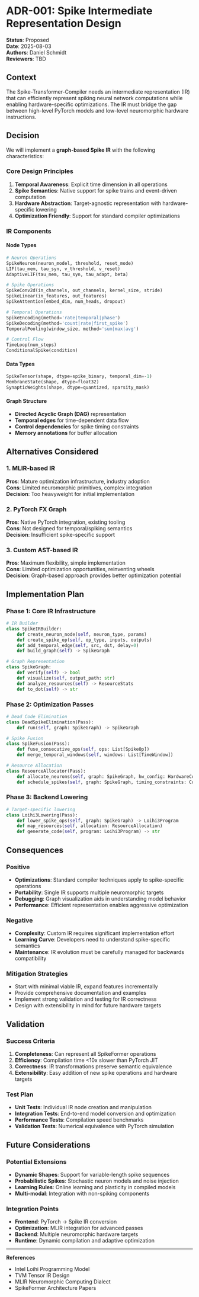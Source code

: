 # ADR-001: Spike Intermediate Representation Design

**Status**: Proposed  
**Date**: 2025-08-03  
**Authors**: Daniel Schmidt  
**Reviewers**: TBD  

## Context

The Spike-Transformer-Compiler needs an intermediate representation (IR) that can efficiently represent spiking neural network computations while enabling hardware-specific optimizations. The IR must bridge the gap between high-level PyTorch models and low-level neuromorphic hardware instructions.

## Decision

We will implement a **graph-based Spike IR** with the following characteristics:

### Core Design Principles
1. **Temporal Awareness**: Explicit time dimension in all operations
2. **Spike Semantics**: Native support for spike trains and event-driven computation  
3. **Hardware Abstraction**: Target-agnostic representation with hardware-specific lowering
4. **Optimization Friendly**: Support for standard compiler optimizations

### IR Components

#### Node Types
```python
# Neuron Operations
SpikeNeuron(neuron_model, threshold, reset_mode)
LIF(tau_mem, tau_syn, v_threshold, v_reset)
AdaptiveLIF(tau_mem, tau_syn, tau_adapt, beta)

# Spike Operations  
SpikeConv2d(in_channels, out_channels, kernel_size, stride)
SpikeLinear(in_features, out_features)
SpikeAttention(embed_dim, num_heads, dropout)

# Temporal Operations
SpikeEncoding(method='rate|temporal|phase')
SpikeDecoding(method='count|rate|first_spike')
TemporalPooling(window_size, method='sum|max|avg')

# Control Flow
TimeLoop(num_steps)
ConditionalSpike(condition)
```

#### Data Types
```python
SpikeTensor(shape, dtype=spike_binary, temporal_dim=-1)
MembraneState(shape, dtype=float32)
SynapticWeights(shape, dtype=quantized, sparsity_mask)
```

#### Graph Structure
- **Directed Acyclic Graph (DAG)** representation
- **Temporal edges** for time-dependent data flow
- **Control dependencies** for spike timing constraints
- **Memory annotations** for buffer allocation

## Alternatives Considered

### 1. MLIR-based IR
**Pros**: Mature optimization infrastructure, industry adoption  
**Cons**: Limited neuromorphic primitives, complex integration  
**Decision**: Too heavyweight for initial implementation

### 2. PyTorch FX Graph
**Pros**: Native PyTorch integration, existing tooling  
**Cons**: Not designed for temporal/spiking semantics  
**Decision**: Insufficient spike-specific support

### 3. Custom AST-based IR
**Pros**: Maximum flexibility, simple implementation  
**Cons**: Limited optimization opportunities, reinventing wheels  
**Decision**: Graph-based approach provides better optimization potential

## Implementation Plan

### Phase 1: Core IR Infrastructure
```python
# IR Builder
class SpikeIRBuilder:
    def create_neuron_node(self, neuron_type, params)
    def create_spike_op(self, op_type, inputs, outputs)
    def add_temporal_edge(self, src, dst, delay=0)
    def build_graph(self) -> SpikeGraph

# Graph Representation
class SpikeGraph:
    def verify(self) -> bool
    def visualize(self, output_path: str)
    def analyze_resources(self) -> ResourceStats
    def to_dot(self) -> str
```

### Phase 2: Optimization Passes
```python
# Dead Code Elimination
class DeadSpikeElimination(Pass):
    def run(self, graph: SpikeGraph) -> SpikeGraph

# Spike Fusion
class SpikeFusion(Pass):
    def fuse_consecutive_ops(self, ops: List[SpikeOp])
    def merge_temporal_windows(self, windows: List[TimeWindow])

# Resource Allocation
class ResourceAllocator(Pass):
    def allocate_neurons(self, graph: SpikeGraph, hw_config: HardwareConfig)
    def schedule_spikes(self, graph: SpikeGraph, timing_constraints: Constraints)
```

### Phase 3: Backend Lowering
```python
# Target-specific lowering
class Loihi3Lowering(Pass):
    def lower_spike_ops(self, graph: SpikeGraph) -> Loihi3Program
    def map_resources(self, allocation: ResourceAllocation)
    def generate_code(self, program: Loihi3Program) -> str
```

## Consequences

### Positive
- **Optimizations**: Standard compiler techniques apply to spike-specific operations
- **Portability**: Single IR supports multiple neuromorphic targets
- **Debugging**: Graph visualization aids in understanding model behavior
- **Performance**: Efficient representation enables aggressive optimization

### Negative
- **Complexity**: Custom IR requires significant implementation effort
- **Learning Curve**: Developers need to understand spike-specific semantics
- **Maintenance**: IR evolution must be carefully managed for backwards compatibility

### Mitigation Strategies
- Start with minimal viable IR, expand features incrementally
- Provide comprehensive documentation and examples
- Implement strong validation and testing for IR correctness
- Design with extensibility in mind for future hardware targets

## Validation

### Success Criteria
1. **Completeness**: Can represent all SpikeFormer operations
2. **Efficiency**: Compilation time <10x slower than PyTorch JIT
3. **Correctness**: IR transformations preserve semantic equivalence
4. **Extensibility**: Easy addition of new spike operations and hardware targets

### Test Plan
- **Unit Tests**: Individual IR node creation and manipulation
- **Integration Tests**: End-to-end model conversion and optimization
- **Performance Tests**: Compilation speed benchmarks
- **Validation Tests**: Numerical equivalence with PyTorch simulation

## Future Considerations

### Potential Extensions
- **Dynamic Shapes**: Support for variable-length spike sequences
- **Probabilistic Spikes**: Stochastic neuron models and noise injection
- **Learning Rules**: Online learning and plasticity in compiled models
- **Multi-modal**: Integration with non-spiking components

### Integration Points
- **Frontend**: PyTorch → Spike IR conversion
- **Optimization**: MLIR integration for advanced passes
- **Backend**: Multiple neuromorphic hardware targets
- **Runtime**: Dynamic compilation and adaptive optimization

---

**References**
- Intel Loihi Programming Model
- TVM Tensor IR Design
- MLIR Neuromorphic Computing Dialect
- SpikeFormer Architecture Papers